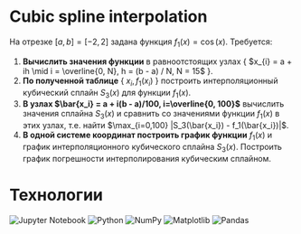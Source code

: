 # Cubic spline interpolation
На отрезке $[a, b] = [-2, 2]$ задана функция $f_{1}(x) = \cos(x)$. Требуется:
1. **Вычислить значения функции** в равноотстоящих узлах { $x_{i} = a + ih \mid i = \overline{0, N}, h = (b - a) / N, N = 15$ }.
2. **По полученной таблице** { $x_i, f_1(x_i)$ } построить интерполяционный кубический сплайн $S_{3}(x)$ для функции $f_{1}(x)$.
3. **В узлах $\bar{x_i} = a + i(b - a)/100, i=\overline{0, 100}$** вычислить значения сплайна $S_{3}(x)$ и сравнить со значениями функции
$f_{1}(x)$ в этих узлах, т.е. найти $\max_{i=0,100} |S_3(\bar{x_i}) - f_1(\bar{x_i})|$.
4. **В одной системе координат построить график функции** $f_1(x)$ и график интерполяционного кубического сплайна $S_{3}(x)$. Построить график погрешности интерполирования кубическим сплайном.
# Технологии
![Jupyter Notebook](https://img.shields.io/badge/jupyter-%23FA0F00.svg?style=for-the-badge&logo=jupyter&logoColor=white)
![Python](https://img.shields.io/badge/Python-FFD43B?style=for-the-badge&logo=python&logoColor=blue) 
![NumPy](https://img.shields.io/badge/numpy-%23013243.svg?style=for-the-badge&logo=numpy&logoColor=white)
![Matplotlib](https://img.shields.io/badge/Matplotlib-%23ffffff.svg?style=for-the-badge&logo=Matplotlib&logoColor=black)
![Pandas](https://img.shields.io/badge/pandas-%23150458.svg?style=for-the-badge&logo=pandas&logoColor=white)
